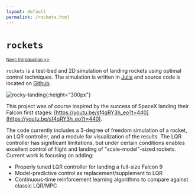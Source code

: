 ```yaml
---
layout: default 
permalink: /rockets.html
---
```


# `rockets`

<small>[Next: Introduction >>](/rockets/rockets/introduction)</small>   

`rockets` is a test-bed and 2D simulation of landing rockets using optimal control techniques.  The simulation is written in [Julia](https://www.julialang.org) and source code is located on [Github](https://www.github.com/freestatelabs/rockets).  

![rocky-landing](../assets/rocky-landing.gif "Rocky Landing"){:height="300px"} 

This project was of course inspired by the success of SpaceX landing their Falcon first stages: [https://youtu.be/sf4qRY3h_eo?t=440](https://youtu.be/sf4qRY3h_eo?t=440).  

The code currently includes a 3-degree of freedom simulation of a rocket, an LQR controller, and a module for visualization of the results.  The LQR controller has significant limitations, but under certain conditions enables excellent control of flight and landing of "scale-model"-sized rockets.  Current work is focusing on adding: 
- Properly tuned LQR controller for landing a full-size Falcon 9
- Model-predictive control as replacement/supplement to LQR 
- Continuous-time reinforcement learning algorithms to compare against classic LQR/MPC

